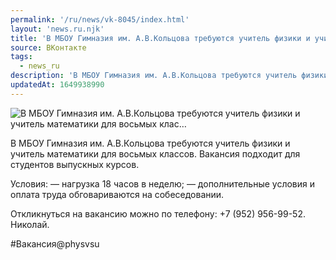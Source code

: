 ```yaml
---
permalink: '/ru/news/vk-8045/index.html'
layout: 'news.ru.njk'
title: 'В МБОУ Гимназия им. А.В.Кольцова требуются учитель физики и учитель математики для восьмых клас…'
source: ВКонтакте
tags:
  - news_ru
description: 'В МБОУ Гимназия им. А.В.Кольцова требуются учитель физики и учитель математики для восьмых клас…'
updatedAt: 1649938990
---
```

![В МБОУ Гимназия им. А.В.Кольцова требуются учитель физики и учитель математики для восьмых клас…](https://sun9-78.userapi.com/s/v1/ig2/TBTdCrJIXQ0PU1r-A4QGvP_VFEh5mANZqjZ8FymFU5N6CoQdo5N2XuJYK1wJNaX-iGfEX3iRDaJnYW3tqDdnhgjE.jpg?size=510x340&quality=95&type=album)

В МБОУ Гимназия им. А.В.Кольцова требуются учитель физики и учитель математики для восьмых классов. Вакансия подходит для студентов выпускных курсов.

Условия:
— нагрузка 18 часов в неделю;
— дополнительные условия и оплата труда обговариваются на собеседовании.

Откликнуться на вакансию можно по телефону: +7 (952) 956-99-52. Николай.

#Вакансия@physvsu
